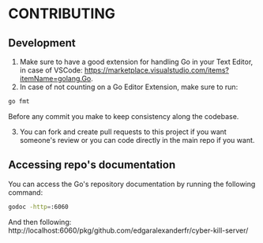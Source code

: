 # CONTRIBUTING

## Development

1. Make sure to have a good extension for handling Go in your Text Editor, in case of VSCode: https://marketplace.visualstudio.com/items?itemName=golang.Go.
2. In case of not counting on a Go Editor Extension, make sure to run:

```bash
go fmt
```

Before any commit you make to keep consistency along the codebase.

3. You can fork and create pull requests to this project if you want someone's review or you can code directly in the main repo if you want.

## Accessing repo's documentation

You can access the Go's repository documentation by running the following command:

```bash
godoc -http=:6060
```

And then following: http://localhost:6060/pkg/github.com/edgaralexanderfr/cyber-kill-server/